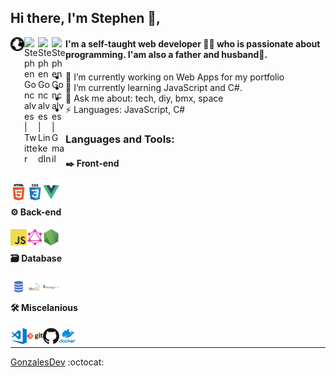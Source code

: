 ## Hi there, I'm Stephen 👋, 
[<img align="left" alt="iamgonzales.dev" width="22px" src="https://raw.githubusercontent.com/iconic/open-iconic/master/svg/globe.svg" />][website]
[<img align="left" alt="Stephen Goncalves | Twitter" width="22px" src="https://cdn.jsdelivr.net/npm/simple-icons@v3/icons/twitter.svg" />][twitter]
[<img align="left" alt="Stephen Goncalves | LinkedIn" width="22px" src="https://cdn.jsdelivr.net/npm/simple-icons@v3/icons/linkedin.svg" />][linkedin]
[<img align="left" alt="Stephen Goncalves | Gmail" width="22px" src="https://cdn.jsdelivr.net/npm/simple-icons@v3/icons/gmail.svg" />][gmail]

#### I'm a self-taught web developer 👨‍💻 who is passionate about programming. I'am also a father and husband🤟. 

- 🔭 I’m currently working on Web Apps for my portfolio
- 🌱 I’m currently learning JavaScript and C#.
- 💬 Ask me about: tech, diy, bmx, space
- ⚡ Languages: JavaScript, C#

### Languages and Tools:

#### ✒️ Front-end

[<img align="left" alt="HTML5" width="26px" src="https://raw.githubusercontent.com/github/explore/80688e429a7d4ef2fca1e82350fe8e3517d3494d/topics/html/html.png" />][website]
[<img align="left" alt="CSS3" width="26px" src="https://raw.githubusercontent.com/github/explore/80688e429a7d4ef2fca1e82350fe8e3517d3494d/topics/css/css.png" />][website]
[<img align="left" alt="VueJs" width="26px" src="https://raw.githubusercontent.com/github/explore/80688e429a7d4ef2fca1e82350fe8e3517d3494d/topics/vue/vue.png" />][website]
<br />
#### ⚙️ Back-end

[<img align="left" alt="JavaScript" width="26px" src="https://raw.githubusercontent.com/github/explore/80688e429a7d4ef2fca1e82350fe8e3517d3494d/topics/javascript/javascript.png" />][website]
[<img align="left" alt="GraphQL" width="26px" src="https://raw.githubusercontent.com/github/explore/80688e429a7d4ef2fca1e82350fe8e3517d3494d/topics/graphql/graphql.png" />][website]
[<img align="left" alt="Node.js" width="26px" src="https://raw.githubusercontent.com/github/explore/80688e429a7d4ef2fca1e82350fe8e3517d3494d/topics/nodejs/nodejs.png" />][website]
<br />
#### 🗃️ Database

[<img align="left" alt="SQL" width="26px" src="https://raw.githubusercontent.com/github/explore/80688e429a7d4ef2fca1e82350fe8e3517d3494d/topics/sql/sql.png" />][website]
[<img align="left" alt="MySQL" width="26px" src="https://raw.githubusercontent.com/github/explore/80688e429a7d4ef2fca1e82350fe8e3517d3494d/topics/mysql/mysql.png" />][website]
[<img align="left" alt="MongoDB" width="26px" src="https://raw.githubusercontent.com/github/explore/80688e429a7d4ef2fca1e82350fe8e3517d3494d/topics/mongodb/mongodb.png" />][website]
<br />
#### 🛠️ Miscelanious

[<img align="left" alt="Visual Studio Code" width="26px" src="https://raw.githubusercontent.com/github/explore/80688e429a7d4ef2fca1e82350fe8e3517d3494d/topics/visual-studio-code/visual-studio-code.png" />][website]
[<img align="left" alt="Git" width="26px" src="https://raw.githubusercontent.com/github/explore/80688e429a7d4ef2fca1e82350fe8e3517d3494d/topics/git/git.png" />][website]
[<img align="left" alt="GitHub" width="26px" src="https://raw.githubusercontent.com/github/explore/78df643247d429f6cc873026c0622819ad797942/topics/github/github.png" />][website]
[<img align="left" alt="Docker" width="26px" src="https://raw.githubusercontent.com/github/explore/78df643247d429f6cc873026c0622819ad797942/topics/docker/docker.png" />][website]

<br />

---
[GonzalesDev](https://github.com/stgonzales) :octocat:

[website]: https://iamgonzales.dev
[twitter]: https://twitter.com/stepwillians
[linkedin]: https://linkedin.com/in/stephenwillians
[gmail]: stiefo.o@gmai.com
